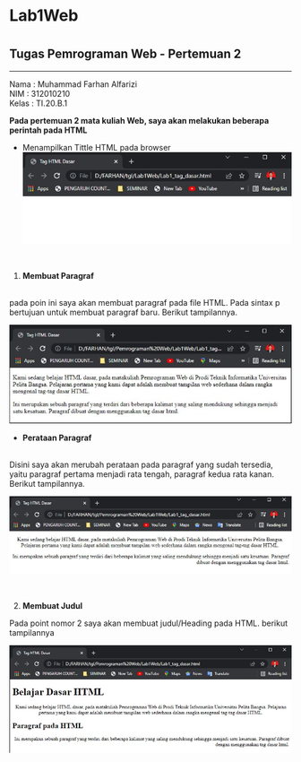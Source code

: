 # Lab1Web
#
## Tugas Pemrograman Web - Pertemuan 2

<hr>

Nama    : Muhammad Farhan Alfarizi<br>
NIM     : 312010210<br>
Kelas   : TI.20.B.1<br>


**Pada pertemuan 2 mata kuliah Web, saya akan melakukan beberapa perintah pada HTML**

- Menampilkan Tittle HTML pada browser <br>
![Gambar Title HTML Dasar](Screenshoot/TitleHTML.JPG)

<br>

1. **Membuat Paragraf**
<br>
pada poin ini saya akan membuat paragraf pada file HTML. Pada sintax p bertujuan untuk membuat paragraf baru. Berikut tampilannya.<br>

![Membuat Paragraf Baru](Screenshoot/paragraf%201.JPG)

- **Perataan Paragraf**
<br>
Disini saya akan merubah perataan pada paragraf yang sudah tersedia, yaitu paragraf pertama menjadi rata tengah, paragraf kedua rata kanan. Berikut tampilannya.

![Perataan Paragraf HTML](Screenshoot/Perataan-paragraf.JPG)

<br>

2. **Membuat Judul**

Pada point nomor 2 saya akan membuat judul/Heading pada HTML.
berikut tampilannya
<br>

![Membuat Judul](Screenshoot/judul.JPG)


<br>

  